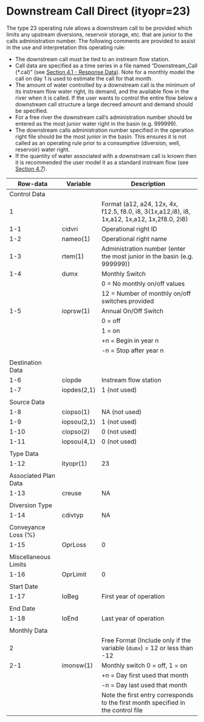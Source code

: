 # Downstream Call Direct (ityopr=23) #

The type 23 operating rule allows a downstream call to be provided which limits any upstream diversions, reservoir storage, etc. 
that are junior to the calls administration number. The following comments are provided to assist in the use and interpretation this operating rule:

* The downstream call must be tied to an instream flow station.
* Call data are specified as a time series in a file named “Downstream_Call (\*.cal)” (see [Section 4.1 - Response Data](../InputDescription/41.md)). 
Note for a monthly model the call on day 1 is used to estimate the call for that month.
* The amount of water controlled by a downstream call is the minimum of its instream flow water right, its demand, and the 
available flow in the river when it is called. If the user wants to control the entire flow below a downstream call structure 
a large decreed amount and demand should be specified.
* For a free river the downstream call’s administration number should be entered as the most junior water right in the basin 
(e.g. 999999).
* The downstream calls administration number specified in the operation right file should be the most junior in the basin. This 
ensures it is not called as an operating rule prior to a consumptive (diversion, well, reservoir) water right.
* If the quantity of water associated with a downstream call is known then it is recommended the user model it as a standard instream 
flow (see [Section 4.7](../InputDescription/47.md)).

| Row-data							| Variable						| Description 								|				
| ------------------				| --------------------			| --------									|
| Control Data						| 								| 											|
| 1 								| 								| Format (a12, a24, 12x, 4x, f12.5, f8.0, i8, 3(1x,a12,i8), i8, 1x,a12, 1x,a12, 1x,2f8.0, 2i8)
| 1-1								| cidvri						| Operational right ID
| 1-2								| nameo(1)						| Operational right name
| 1-3								| rtem(1)						| Administration number (enter the most junior in the basin (e.g. 999999))
| 1-4								| dumx							| Monthly Switch 
| 									| 								| 0 = No monthly on/off values
| 									| 								| 12 = Number of monthly on/off switches provided
| 1-5								| ioprsw(1)						| Annual On/Off Switch
| 									| 								| 0 = off 
| 									| 								| 1 = on
| 									| 								| +n = Begin in year n
| 									| 								| -n = Stop after year n
| | | |
| Destination Data | | |
| 1-6								| ciopde						| Instream flow station
| 1-7								| iopdes(2,1)					| 1 (not used)
| | | |
| Source Data | | |
| 1-8								| ciopso(1)						| NA (not used)
| 1-9								| iopsou(2,1)					| 1 (not used)
| 1-10								| ciopso(2)						| 0 (not used)
| 1-11								| iopsou(4,1)					| 0 (not used)
| | | |
| Type Data | | |
| 1-12								| ityopr(1)						| 23
| | | |
| Associated Plan Data | | |
| 1-13								| creuse						| NA
| | | |
| Diversion Type | | |
| 1-14								| cdivtyp						| NA
| | | |
| Conveyance Loss (%) | | |
| 1-15								| OprLoss						| 0
| | | |
| Miscellaneous Limits | | |
| 1-16								| OprLimit						| 0
| | | |
| Start Date | | |
| 1-17 								| IoBeg							| First year of operation
| | | |
| End Date | | |
| 1-18								| IoEnd							| Last year of operation
| | | |
| Monthly Data | | |
| 2 								| 								| Free Format (Include only if the variable (`dumx`) = 12 or less than -12
| 2-1								| imonsw(1)						| Monthly switch 0 = off, 1 = on
| 									| 								| +n = Day first used that month
| 									| 								| -n = Day last used that month
| 									| 								| Note the first entry corresponds to the first month specified in the control file